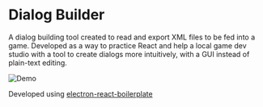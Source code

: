 # Dialog Builder

A dialog building tool created to read and export XML files to be fed into a game. Developed as a way to practice React and help a local game dev studio with a tool to create dialogs more intuitively, with a GUI instead of plain-text editing.

![Demo](https://i.imgur.com/0W7fqdR.gif)

Developed using [electron-react-boilerplate](https://github.com/chentsulin/electron-react-boilerplate)
